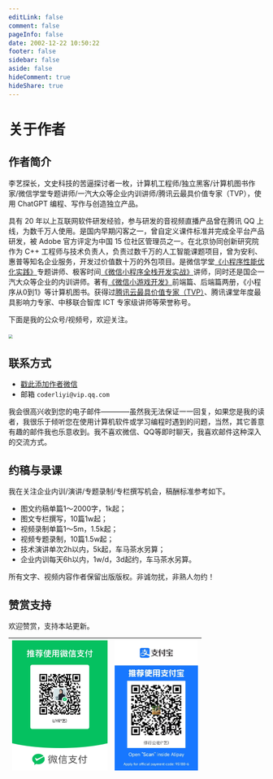 ```yaml
---
editLink: false
comment: false
pageInfo: false
date: 2002-12-22 10:50:22
footer: false
sidebar: false
aside: false
hideComment: true
hideShare: true
---
```

# 关于作者

<script setup>
import { VPTeamMembers } from 'vitepress/theme'

const members = [
  {
    avatar: 'https://yishulun.com/avatar.png',
    name: '李艺探长',
    title: '',
    links: [
      { icon: 'github', link: 'https://github.com/rixingyike' },
      { icon: 'twitter', link: 'https://twitter.com/coderliyi' }
    ]
  },
]
</script>

<VPTeamMembers size="small" :members="members" />

## 作者简介

李艺探长，文史科技的苦逼探讨者一枚，计算机工程师/独立黑客/计算机图书作家/微信学堂专题讲师/一汽大众等企业内训讲师/腾讯云最具价值专家（TVP），使用 ChatGPT 编程、写作与创造独立产品。

具有 20 年以上互联网软件研发经验，参与研发的音视频直播产品曾在腾讯 QQ 上线，为数千万人使用。是国内早期闪客之一，曾自定义课件标准并完成全平台产品研发，被 Adobe 官方评定为中国 15 位社区管理员之一。在北京协同创新研究院作为 C++ 工程师与技术负责人，负责过数千万的人工智能课题项目，曾为安利、惠普等知名企业服务，开发过价值数十万的外包项目。是微信学堂[《小程序性能优化实践》](https://developers.weixin.qq.com/community/business/course/000606628dc2e86dc0ddcbb115940d)专题讲师、极客时间[《微信小程序全栈开发实战》](http://gk.link/a/10AdC)讲师，同时还是国企一汽大众等企业的内训讲师。著有[《微信小游戏开发》](https://item.jd.com/10070363837259.html)前端篇、后端篇两册，《小程序从0到1》等计算机图书。获得过[腾讯云最具价值专家（TVP）](https://cloud.tencent.com/tvp/124)、腾讯课堂年度最具影响力专家、中移联合智库 ICT 专家级讲师等荣誉称号。

下面是我的公众号/视频号，欢迎关注。

<img src="https://yishulun.com/yslqrcode.jpg" style="zoom: 50%;" />

## 联系方式

- [戳此添加作者微信](https://mp.weixin.qq.com/s/E_jQezVLODaAN23_Mj5r-w)
- 邮箱 `coderliyi@vip.qq.com`

我会很高兴收到您的电子邮件————虽然我无法保证一一回复，如果您是我的读者，我很乐于倾听您在使用计算机软件或学习编程时遇到的问题，当然，其它善意有趣的邮件我也乐意收到。我不喜欢微信、QQ等即时聊天，我喜欢邮件这种深入的交流方式。

## 约稿与录课

我在关注企业内训/演讲/专题录制/专栏撰写机会，稿酬标准参考如下。

- 图文约稿单篇1～2000字，1k起；
- 图文专栏撰写，10篇1w起；
- 视频录制单篇1～5m，1.5k起；
- 视频专题录制，10篇1.5w起；
- 技术演讲单次2h以内，5k起，车马茶水另算；
- 企业内训每天6h以内，1w/d，3d起约，车马茶水另算。

所有文字、视频内容作者保留出版版权。非诚勿扰，非熟人勿约！

## 赞赏支持

欢迎赞赏，支持本站更新。

|   <img src="./public/wexinpaycode.jpg" alt="微信" style="zoom:25%;max-width: 800px;" />   |   <img src="./public/zhifubaopaycode.jpg" alt="支付宝" style="zoom:25%;max-width: 800px;" />   |
| ---- | ---- | 
